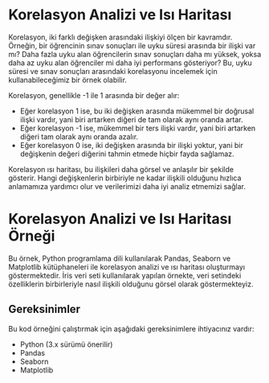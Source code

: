 # Korelasyon Analizi ve Isı Haritası
Korelasyon, iki farklı değişken arasındaki ilişkiyi ölçen bir kavramdır. Örneğin, bir öğrencinin sınav sonuçları ile uyku süresi arasında bir ilişki var mı? Daha fazla uyku alan öğrencilerin sınav sonuçları daha mı yüksek, yoksa daha az uyku alan öğrenciler mi daha iyi performans gösteriyor? Bu, uyku süresi ve sınav sonuçları arasındaki korelasyonu incelemek için kullanabileceğimiz bir örnek olabilir.

Korelasyon, genellikle -1 ile 1 arasında bir değer alır:
- Eğer korelasyon 1 ise, bu iki değişken arasında mükemmel bir doğrusal ilişki vardır, yani biri artarken diğeri de tam olarak aynı oranda artar.
- Eğer korelasyon -1 ise, mükemmel bir ters ilişki vardır, yani biri artarken diğeri tam olarak aynı oranda azalır.
- Eğer korelasyon 0 ise, iki değişken arasında bir ilişki yoktur, yani bir değişkenin değeri diğerini tahmin etmede hiçbir fayda sağlamaz.

Korelasyon ısı haritası, bu ilişkileri daha görsel ve anlaşılır bir şekilde gösterir. Hangi değişkenlerin birbiriyle ne kadar ilişkili olduğunu hızlıca anlamamıza yardımcı olur ve verilerimizi daha iyi analiz etmemizi sağlar.

# Korelasyon Analizi ve Isı Haritası Örneği

Bu örnek, Python programlama dili kullanılarak Pandas, Seaborn ve Matplotlib kütüphaneleri ile korelasyon analizi ve ısı haritası oluşturmayı göstermektedir. İris veri seti kullanılarak yapılan örnekte, veri setindeki özelliklerin birbirleriyle nasıl ilişkili olduğunu görsel olarak göstermekteyiz.

## Gereksinimler

Bu kod örneğini çalıştırmak için aşağıdaki gereksinimlere ihtiyacınız vardır:

- Python (3.x sürümü önerilir)
- Pandas
- Seaborn
- Matplotlib

